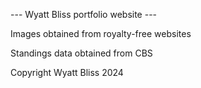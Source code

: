  --- Wyatt Bliss portfolio website ---

Images obtained from royalty-free websites

Standings data obtained from CBS

Copyright Wyatt Bliss 2024
